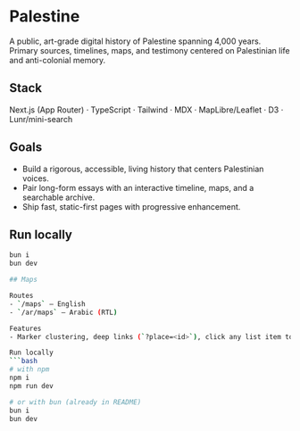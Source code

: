 # Palestine

A public, art-grade digital history of Palestine spanning 4,000 years. Primary sources, timelines, maps, and testimony centered on Palestinian life and anti-colonial memory.

## Stack
Next.js (App Router) · TypeScript · Tailwind · MDX · MapLibre/Leaflet · D3 · Lunr/mini-search

## Goals
- Build a rigorous, accessible, living history that centers Palestinian voices.
- Pair long-form essays with an interactive timeline, maps, and a searchable archive.
- Ship fast, static-first pages with progressive enhancement.

## Run locally
```bash
bun i
bun dev

## Maps

Routes
- `/maps` — English
- `/ar/maps` — Arabic (RTL)

Features
- Marker clustering, deep links (`?place=<id>`), click any list item to focus the map, “Reset view”, “Copy link”.

Run locally
```bash
# with npm
npm i
npm run dev

# or with bun (already in README)
bun i
bun dev

